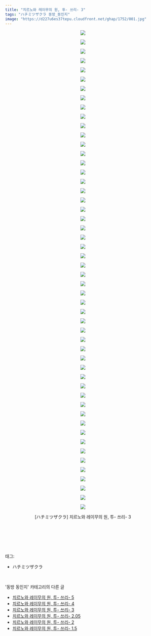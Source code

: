 ```yaml
---
title: "치르노와 레이무의 원, 투- 쓰리- 3"
tags: "ハチミツザクラ 동방_동인지"
image: "https://d227u6es37tepu.cloudfront.net/ghap/1752/001.jpg"
---
```

<div class="article">
<p style="text-align: center; clear: none; float: none;"><img src="{{ site.imgserver6 }}/ghap/1752/001.jpg"/></p>
<p style="text-align: center; clear: none; float: none;"><img src="{{ site.imgserver6 }}/ghap/1752/002.jpg"/></p>
<p style="text-align: center; clear: none; float: none;"><img src="{{ site.imgserver6 }}/ghap/1752/003.jpg"/></p>
<p style="text-align: center; clear: none; float: none;"><img src="{{ site.imgserver6 }}/ghap/1752/004.jpg"/></p>
<p style="text-align: center; clear: none; float: none;"><img src="{{ site.imgserver6 }}/ghap/1752/005.jpg"/></p>
<p style="text-align: center; clear: none; float: none;"><img src="{{ site.imgserver6 }}/ghap/1752/006.jpg"/></p>
<p style="text-align: center; clear: none; float: none;"><img src="{{ site.imgserver6 }}/ghap/1752/007.jpg"/></p>
<p style="text-align: center; clear: none; float: none;"><img src="{{ site.imgserver6 }}/ghap/1752/008.jpg"/></p>
<p style="text-align: center; clear: none; float: none;"><img src="{{ site.imgserver6 }}/ghap/1752/009.jpg"/></p>
<p style="text-align: center; clear: none; float: none;"><img src="{{ site.imgserver6 }}/ghap/1752/010.jpg"/></p>
<p style="text-align: center; clear: none; float: none;"><img src="{{ site.imgserver6 }}/ghap/1752/011.jpg"/></p>
<p style="text-align: center; clear: none; float: none;"><img src="{{ site.imgserver6 }}/ghap/1752/012.jpg"/></p>
<p style="text-align: center; clear: none; float: none;"><img src="{{ site.imgserver6 }}/ghap/1752/013.jpg"/></p>
<p style="text-align: center; clear: none; float: none;"><img src="{{ site.imgserver6 }}/ghap/1752/014.jpg"/></p>
<p style="text-align: center; clear: none; float: none;"><img src="{{ site.imgserver6 }}/ghap/1752/015.jpg"/></p>
<p style="text-align: center; clear: none; float: none;"><img src="{{ site.imgserver6 }}/ghap/1752/016.jpg"/></p>
<p style="text-align: center; clear: none; float: none;"><img src="{{ site.imgserver6 }}/ghap/1752/017.jpg"/></p>
<p style="text-align: center; clear: none; float: none;"><img src="{{ site.imgserver6 }}/ghap/1752/018.jpg"/></p>
<p style="text-align: center; clear: none; float: none;"><img src="{{ site.imgserver6 }}/ghap/1752/019.jpg"/></p>
<p style="text-align: center; clear: none; float: none;"><img src="{{ site.imgserver6 }}/ghap/1752/020.jpg"/></p>
<p style="text-align: center; clear: none; float: none;"><img src="{{ site.imgserver6 }}/ghap/1752/021.jpg"/></p>
<p style="text-align: center; clear: none; float: none;"><img src="{{ site.imgserver6 }}/ghap/1752/022.jpg"/></p>
<p style="text-align: center; clear: none; float: none;"><img src="{{ site.imgserver6 }}/ghap/1752/023.jpg"/></p>
<p style="text-align: center; clear: none; float: none;"><img src="{{ site.imgserver6 }}/ghap/1752/024.jpg"/></p>
<p style="text-align: center; clear: none; float: none;"><img src="{{ site.imgserver6 }}/ghap/1752/025.jpg"/></p>
<p style="text-align: center; clear: none; float: none;"><img src="{{ site.imgserver6 }}/ghap/1752/026.jpg"/></p>
<p style="text-align: center; clear: none; float: none;"><img src="{{ site.imgserver6 }}/ghap/1752/027.jpg"/></p>
<p style="text-align: center; clear: none; float: none;"><img src="{{ site.imgserver6 }}/ghap/1752/028.jpg"/></p>
<p style="text-align: center; clear: none; float: none;"><img src="{{ site.imgserver6 }}/ghap/1752/029.jpg"/></p>
<p style="text-align: center; clear: none; float: none;"><img src="{{ site.imgserver6 }}/ghap/1752/030.jpg"/></p>
<p style="text-align: center; clear: none; float: none;"><img src="{{ site.imgserver6 }}/ghap/1752/031.jpg"/></p>
<p style="text-align: center; clear: none; float: none;"><img src="{{ site.imgserver6 }}/ghap/1752/032.jpg"/></p>
<p style="text-align: center; clear: none; float: none;"><img src="{{ site.imgserver6 }}/ghap/1752/033.jpg"/></p>
<p style="text-align: center; clear: none; float: none;"><img src="{{ site.imgserver6 }}/ghap/1752/034.jpg"/></p>
<p style="text-align: center; clear: none; float: none;"><img src="{{ site.imgserver6 }}/ghap/1752/035.jpg"/></p>
<p style="text-align: center; clear: none; float: none;"><img src="{{ site.imgserver6 }}/ghap/1752/036.jpg"/></p>
<p style="text-align: center; clear: none; float: none;"><img src="{{ site.imgserver6 }}/ghap/1752/037.jpg"/></p>
<p style="text-align: center; clear: none; float: none;"><img src="{{ site.imgserver6 }}/ghap/1752/038.jpg"/></p>
<p style="text-align: center; clear: none; float: none;"><img src="{{ site.imgserver6 }}/ghap/1752/039.jpg"/></p>
<p style="text-align: center; clear: none; float: none;"><img src="{{ site.imgserver6 }}/ghap/1752/040.jpg"/></p>
<p style="text-align: center; clear: none; float: none;"><img src="{{ site.imgserver6 }}/ghap/1752/041.jpg"/></p>
<p style="text-align: center; clear: none; float: none;"><img src="{{ site.imgserver6 }}/ghap/1752/042.jpg"/></p>
<p style="text-align: center; clear: none; float: none;"><img src="{{ site.imgserver6 }}/ghap/1752/043.jpg"/></p>
<p style="text-align: center; clear: none; float: none;"><img src="{{ site.imgserver6 }}/ghap/1752/044.jpg"/></p>
<p style="text-align: center; clear: none; float: none;"><img src="{{ site.imgserver6 }}/ghap/1752/045.jpg"/></p>
<p style="text-align: center; clear: none; float: none;"><img src="{{ site.imgserver6 }}/ghap/1752/046.jpg"/></p>
<p style="text-align: center; clear: none; float: none;"><img src="{{ site.imgserver6 }}/ghap/1752/047.jpg"/></p>
<p style="text-align: center; clear: none; float: none;"><img src="{{ site.imgserver6 }}/ghap/1752/048.jpg"/></p>
<p style="text-align: center; clear: none; float: none;"><img src="{{ site.imgserver6 }}/ghap/1752/049.jpg"/></p>
<p style="text-align: center; clear: none; float: none;"><img src="{{ site.imgserver6 }}/ghap/1752/050.jpg"/></p>
<p style="text-align: center; clear: none; float: none;"><img src="{{ site.imgserver6 }}/ghap/1752/051.jpg"/></p>
<p style="text-align: center; clear: none; float: none;"><img src="{{ site.imgserver6 }}/ghap/1752/052.jpg"/></p>
<p style="text-align: center; clear: none; float: none;">[ハチミツザクラ] 치르노와 레이무의 원, 투- 쓰리- 3</p>
<p style="text-align: center; clear: none; float: none;"><br/></p>
<p><br/></p>
</div><br/>
<div class="tagTrail">
<p>태그: </p>
<ul>
<li>ハチミツザクラ</li>
</ul>
</div><br/>
<div class="another">
<p>'동방 동인지' 카테고리의 다른 글</p>
<ul>
<li><a href="/ghap_1754">치르노와 레이무의 원, 투- 쓰리- 5</a></li>
<li><a href="/ghap_1753">치르노와 레이무의 원, 투- 쓰리- 4</a></li>
<li><a href="/ghap_1752">치르노와 레이무의 원, 투- 쓰리- 3</a></li>
<li><a href="/ghap_1751">치르노와 레이무의 원, 투- 쓰리- 2.05</a></li>
<li><a href="/ghap_1750">치르노와 레이무의 원, 투- 쓰리- 2</a></li>
<li><a href="/ghap_1749">치르노와 레이무의 원, 투- 쓰리- 1.5</a></li>
</ul>
</div><br/>
<div class="cb_module cb_fluid">
<div class="cb_wrt cb_profile">
</div><!-- commentList close -->
</div><br/>
